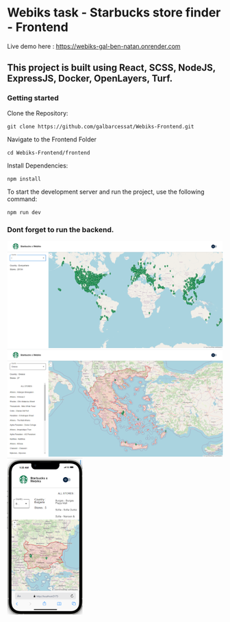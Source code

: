 # Webiks task - Starbucks store finder - Frontend
Live demo here : https://webiks-gal-ben-natan.onrender.com

## This project is built using React, SCSS, NodeJS, ExpressJS, Docker, OpenLayers, Turf.


### Getting started
Clone the Repository:

```
git clone https://github.com/galbarcessat/Webiks-Frontend.git
```
Navigate to the Frontend Folder
```
cd Webiks-Frontend/frontend
```

Install Dependencies:

```
npm install
```
To start the development server and run the project, use the following command:

```
npm run dev
```
### Dont forget to run the backend.

![All stores](/src/assets/imgs/AllStores.png "All-stores")
![Selected country](/src/assets/imgs/selectedCountry.png "Selected-country")
<img src="/src/assets/imgs/Mobile.png" width="35%" />
